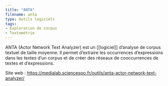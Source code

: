 ```yaml
---
title: "ANTA"
filename: anta
type: Outils logiciels
tags:
- Exploration de corpus
- Textométrie
---
```


ANTA (Actor Network Text Analyzer) est un [[logiciel]] d’analyse de corpus textuel de taille moyenne. Il permet d’extraire les occurrences d’expressions dans les textes d’un corpus et de créer des réseaux de cooccurrences de textes et d’expressions.

Site web : <https://medialab.sciencespo.fr/outils/anta-actor-network-text-analyzer/>

